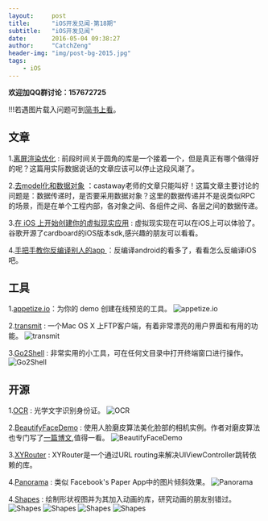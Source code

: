 ```yaml
---
layout:     post
title:      "iOS开发见闻-第18期"
subtitle:   "iOS开发见闻"
date:       2016-05-04 09:38:27 
author:     "CatchZeng"
header-img: "img/post-bg-2015.jpg"
tags:
    - iOS
---
```

<span id="busuanzi_container_page_pv"></span>

**欢迎加QQ群讨论：157672725**

!!!若遇图片载入问题可到[简书上看](http://www.jianshu.com/p/cd109018877d)。

## 文章
1.[离屏渲染优化](http://www.jianshu.com/p/ca51c9d3575b#rd) : 前段时间关于圆角的库是一个接着一个，但是真正有哪个做得好的呢？这篇用实际数据说话的文章应该可以停止这段风潮了。

2.[去model化和数据对象](http://casatwy.com/OOP_nomodel.html) ：castaway老师的文章只能叫好！这篇文章主要讨论的问题是：数据传递时，是否要采用数据对象？这里的数据传递并不是说类似RPC的场景，而是在单个工程内部，各对象之间、各组件之间、各层之间的数据传递。

3.[在 iOS 上开始创建你的虚拟现实应用](https://www.tuccuay.com/2016/03/cardboard-ios-sdk-getting-started/) :  虚拟现实现在可以在iOS上可以体验了。谷歌开源了cardboard的iOS版本sdk,感兴趣的朋友可以看看。

4.[手把手教你反编译别人的app ](http://www.jianshu.com/p/10873c5c1e08) ：反编译android的看多了，看看怎么反编译iOS吧。


## 工具
1.[appetize.io](https://appetize.io/demo?device=iphone5s&scale=75&orientation=portrait&osVersion=9.3)：为你的 demo 创建在线预览的工具。
![appetize.io](http://upload-images.jianshu.io/upload_images/943491-1b2021ea821014f7.jpg?imageMogr2/auto-orient/strip%7CimageView2/2/w/1240)

2.[transmit](http://panic.com/transmit/) : 一个Mac OS X 上FTP客户端，有着非常漂亮的用户界面和有用的功能。
![transmit](http://upload-images.jianshu.io/upload_images/943491-c725ca96daf9e82a.png?imageMogr2/auto-orient/strip%7CimageView2/2/w/1240)

3.[Go2Shell](https://itunes.apple.com/us/app/go2shell/id445770608?mt=12&ign-mpt=uo%3D4) : 非常实用的小工具，可在任何文目录中打开终端窗口进行操作。
![Go2Shell](http://upload-images.jianshu.io/upload_images/943491-a3488569c36c3702.jpeg?imageMogr2/auto-orient/strip%7CimageView2/2/w/1240)

## 开源
1.[OCR](https://github.com/iosWellLin/OCR) : 光学文字识别身份证。
![OCR](http://upload-images.jianshu.io/upload_images/943491-21903bc6dd7bb064.png?imageMogr2/auto-orient/strip%7CimageView2/2/w/1240)

2.[BeautifyFaceDemo](https://github.com/Guikunzhi/BeautifyFaceDemo) : 使用人脸磨皮算法美化脸部的相机实例。作者对磨皮算法也专门写了[一篇博文](http://m.blog.csdn.net/article/details?id=50496969),值得一看。
![BeautifyFaceDemo](http://upload-images.jianshu.io/upload_images/943491-b065406e00e232a6?imageMogr2/auto-orient/strip%7CimageView2/2/w/1240) 

3.[XYRouter](https://github.com/uxyheaven/XYRouter) : XYRouter是一个通过URL routing来解决UIViewController跳转依赖的库。
 
4.[Panorama](https://github.com/iSame7/Panorama) : 类似 Facebook's Paper App中的图片倾斜效果。
![Panorama](https://camo.githubusercontent.com/264ad4ee96c2c0a607928a3ff6ddb700e612bc9f/687474703a2f2f73332e6a742e696f2f74696c742e676966)

4.[Shapes](https://github.com/DenHeadless/Shapes) : 绘制形状视图并为其加入动画的库，研究动画的朋友别错过。
![Shapes](https://github.com/DenHeadless/Shapes/raw/master/Images/progress_view.gif)
![Shapes](https://github.com/DenHeadless/Shapes/raw/master/Images/dimming_view.gif)
![Shapes](https://github.com/DenHeadless/Shapes/raw/master/Images/app_store_download_button.gif)
![Shapes](https://github.com/DenHeadless/Shapes/raw/master/Images/voice_memos_record_button.gif)
